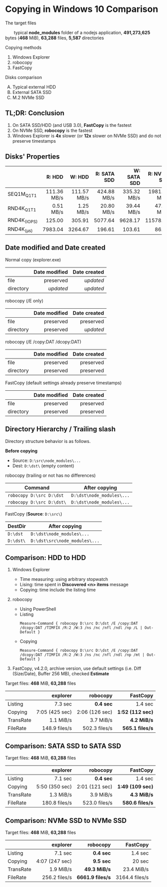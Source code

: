 Copying in Windows 10 Comparison
===

The target files

&emsp;&emsp;typical **node_modules** folder of a nodejs application, **491,273,625** bytes (**468** MiB), **63,288** files, **5,587** directories

Copying methods

1. Windows Explorer
2. robocopy
3. FastCopy

Disks comparison
<ol type="A">
  <li>Typical external HDD</li>
  <li>External SATA SSD</li>
  <li>M.2 NVMe SSD</li>
</ol>

TL;DR: Conclusion
---

1. On SATA SSD/HDD (and USB 3.0), **FastCopy** is the fastest
2. On NVMe SSD, **robocopy** is the fastest
3. Windows Explorer is **4x** slower (or **12x** slower on NVMe SSD) and do not preserve timestamps

Disks' Properties
---

|                        |   R: HDD    |   W: HDD    | R: SATA SDD | W: SATA SDD | R: NVMe SSD  | W: NVMe SSD  |
| ---------------------- | ----------: | ----------: | ----------: | ----------: | -----------: | -----------: |
| SEQ1M<sub>Q1T1</sub>   | 111.36 MB/s | 111.57 MB/s | 424.88 MB/s | 335.32 MB/s | 1981.10 MB/s | 1913.41 MB/s |
| RND4K<sub>Q1T1</sub>   |   0.51 MB/s |   1.25 MB/s |  20.80 MB/s |  39.44 MB/s |   47.42 MB/s |  157.02 MB/s |
| RND4K<sub>(IOPS)</sub> |      125.00 |      305.91 |     5077.64 |     9628.17 |     11578.13 |     38335.94 |
| RND4K<sub>(µs)</sub>   |     7983.04 |     3264.67 |      196.61 |      103.61 |        86.08 |        25.80 |

Date modified and Date created
---

Normal copy (explorer.exe)

|           | Date modified | Date created |
| --------- | ------------: | -----------: |
| file      |     preserved |    _updated_ |
| directory |     _updated_ |    _updated_ |

robocopy (/E only)

|           | Date modified | Date created |
| --------- | ------------: | -----------: |
| file      |     preserved |    preserved |
| directory |     preserved |    _updated_ |

robocopy (/E /copy:DAT /dcopy:DAT)

|           | Date modified | Date created |
| --------- | ------------: | -----------: |
| file      |     preserved |    preserved |
| directory |     preserved |    preserved |

FastCopy (default settings already preserve timestamps)

|           | Date modified | Date created |
| --------- | ------------: | -----------: |
| file      |     preserved |    preserved |
| directory |     preserved |    preserved |

Directory Hierarchy / Trailing slash
---

Directory structure behavior is as follows.

**Before copying**
* Source: `D:\src\node_modules\...`
* Dest: `D:\dst\` (empty content)

robocopy (trailing or not has no differences)

|          Command          |       After copying       |
| ------------------------- | ------------------------- |
| `robocopy D:\src D:\dst`  | `D:\dst\node_modules\...` |
| `robocopy D:\src D:\dst\` | `D:\dst\node_modules\...` |

FastCopy (**Source**: `D:\src\`)

|  DestDir  |         After copying         |
| --------- | ----------------------------- |
| `D:\dst`  | `D:\dst\node_modules\...`     |
| `D:\dst\` | `D:\dst\src\node_modules\...` |

Comparison: HDD to HDD
---

1. Windows Explorer
    - Time measuring: using arbitrary stopwatch
    - Lising: time spent in **Discovered \<n> items** message
    - Copying: time include the listing time

2. robocopy
    - Using PowerShell
    - Listing
        ```
        Measure-Command { robocopy D:\src D:\dst /E /copy:DAT /dcopy:DAT /TIMFIX /R:2 /W:3 /ns /nc /nfl /ndl /np /L | Out-Default }
        ```
    - Copying
        ```
        Measure-Command { robocopy D:\src D:\dst /E /copy:DAT /dcopy:DAT /TIMFIX /R:2 /W:3 /ns /nc /nfl /ndl /np /mt | Out-Default }
        ```

3. FastCopy, v4.2.0, archive version, use default settings (i.e. Diff (Size/Date), Buffer 256 MB), checked **Estimate**

Target files: **468** MiB, **63,288** files

|           |    explorer    |    robocopy    |      FastCopy      |
| --------- | -------------: | -------------: | -----------------: |
| Listing   |        7.3 sec |    **0.4 sec** |            1.4 sec |
| Copying   | 7:05 (425 sec) | 2:06 (126 sec) | **1:52 (112 sec)** |
| TransRate |      1.1 MiB/s |      3.7 MiB/s |      **4.2 MiB/s** |
| FileRate  |  148.9 files/s |  502.3 files/s |  **565.1 files/s** |

Comparison: SATA SSD to SATA SSD
---

Target files: **468** MiB, **63,288** files

|           |    explorer    |    robocopy    |      FastCopy      |
| --------- | -------------: | -------------: | -----------------: |
| Listing   |        7.1 sec |    **0.4 sec** |            1.4 sec |
| Copying   | 5:50 (350 sec) | 2:01 (121 sec) | **1:49 (109 sec)** |
| TransRate |      1.3 MiB/s |      3.9 MiB/s |      **4.3 MiB/s** |
| FileRate  |  180.8 files/s |  523.0 files/s |  **580.6 files/s** |

Comparison: NVMe SSD to NVMe SSD
---

Target files: **468** MiB, **63,288** files

|           |    explorer    |      robocopy      |    FastCopy    |
| --------- | -------------: | -----------------: | -------------: |
| Listing   |        7.1 sec |        **0.4 sec** |        1.4 sec |
| Copying   | 4:07 (247 sec) |        **9.5 sec** |         20 sec |
| TransRate |      1.9 MiB/s |     **49.3 MiB/s** |     23.4 MiB/s |
| FileRate  |  256.2 files/s | **6661.9 files/s** | 3164.4 files/s |
